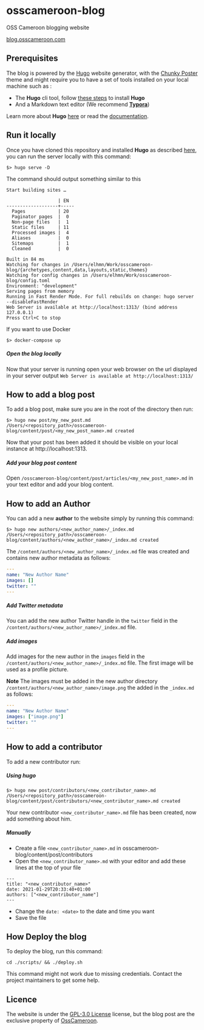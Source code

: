 # osscameroon-blog

OSS Cameroon blogging website

[blog.osscameroon.com](https://blog.osscameroon.com)



## Prerequisites

The blog is powered by the [Hugo](https://gohugo.io/) website generator, with the [Chunky Poster](https://github.com/puresyntax71/hugo-theme-chunky-poster) theme and might require you to have a set of tools installed on your local machine such as :

* The **Hugo** cli tool, follow [these steps](https://gohugo.io/getting-started/installing) to install **Hugo**
* And a Markdown text editor (We recommend [**Typora**](https://typora.io/))

Learn more about **Hugo** [here](https://www.youtube.com/watch?v=qtIqKaDlqXo&list=PLLAZ4kZ9dFpOnyRlyS-liKL5ReHDcj4G3&ab_channel=MikeDane) or read the [documentation](https://gohugo.io/getting-started/quick-start/).




## Run it locally

Once you have cloned this repository and installed **Hugo** as described [here](https://gohugo.io/getting-started/installing/), you can run the server locally with this command:

```shell
$> hugo serve -D
```

The command should output something similar to this

```
Start building sites …

                   | EN
-------------------+-----
  Pages            | 20
  Paginator pages  |  0
  Non-page files   |  1
  Static files     | 11
  Processed images |  4
  Aliases          |  0
  Sitemaps         |  1
  Cleaned          |  0

Built in 84 ms
Watching for changes in /Users/elhmn/Work/osscameroon-blog/{archetypes,content,data,layouts,static,themes}
Watching for config changes in /Users/elhmn/Work/osscameroon-blog/config.toml
Environment: "development"
Serving pages from memory
Running in Fast Render Mode. For full rebuilds on change: hugo server --disableFastRender
Web Server is available at http://localhost:1313/ (bind address 127.0.0.1)
Press Ctrl+C to stop
```

If you want to use Docker

```shell
$> docker-compose up
```

##### Open the blog locally

Now that your server is running open your web browser on the url displayed in your server output `Web Server is available at http://localhost:1313/ `



## How to add a blog post

To add a blog post, make sure you are in the root of the directory then run:

```shell
$> hugo new post/my_new_post.md
/Users/<repository_path>/osscameroon-blog/content/post/<my_new_post_name>.md created		
```

Now that your post has been added it should be visible on your local instance at http://localhost:1313.



##### Add your blog post content

 Open `/osscameroon-blog/content/post/articles/<my_new_post_name>.md` in your text editor and add your blog content.



## How to add an Author

You can add a new **author** to the website simply by running this command:

```shell
$> hugo new authors/<new_author_name>/_index.md
/Users/<repository_path>/osscameroon-blog/content/authors/<new_author_name>/_index.md created
```



The `/content/authors/<new_author_name>/_index.md` file was created and contains new author metadata as follows:

```yaml
---
name: "New Author Name"
images: []
twitter: ""
---
```



##### Add Twitter metadata

You can add the new author Twitter handle in the `twitter` field in the `/content/authors/<new_author_name>/_index.md` file.



##### Add images

Add images for the new author in the `images` field in the `/content/authors/<new_author_name>/_index.md` file. The first image will be used as a profile picture.

**Note** The images must be added in the new author directory `/content/authors/<new_author_name>/image.png` the added in the `_index.md` as follows:

```yaml
---
name: "New Author Name"
images: ["image.png"]
twitter: ""
---
```



## How to add a contributor

To add a new contributor run:

##### Using hugo

```shell
$> hugo new post/contributors/<new_contributor_name>.md
/Users/<repository_path>/osscameroon-blog/content/post/contributors/<new_contributor_name>.md created
```


Your new contributor `<new_contributor_name>.md` file has been created, now add something about him.


##### Manually

* Create a file `<new_contributor_name>.md` in osscameroon-blog/content/post/contributors
* Open the `<new_contributor_name>.md` with your editor and add these lines at the top of your file
```
---
title: "<new_contributor_name>"
date: 2021-01-29T20:33:40+01:00
authors: ["<new_contributor_name"]
---
```
* Change the `date: <date>` to the date and time you want
* Save the file


## How Deploy the blog

To deploy the blog, run this command:

```shell
cd ./scripts/ && ./deploy.sh
```



This command might not work due to missing credentials. Contact the project maintainers to get some help.



## Licence

The website is under the  [GPL-3.0 License](https://github.com/osscameroon/osscameroon-blog/blob/main/LICENSE) license, but the blog post are the exclusive property of [OssCameroon](https://osscameroon.com).
